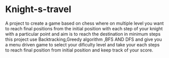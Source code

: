 # Knight-s-travel
A project to create a game based on chess where on multiple level you want to reach final positions from the initial position with each step of your knight with a particular point and aim is to reach the destination in minimum steps
this project use Backtracking,Greedy algorithm ,BFS AND DFS and give you a menu driven game to select your dificulty level and take your each steps to reach final position from initial position and keep track of your score.
